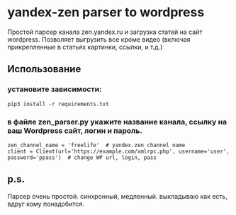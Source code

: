 # yandex-zen parser to wordpress

Простой парсер канала zen.yandex.ru и загрузка статей на сайт wordpress.
Позволяет выгрузить все кроме видео (включая прикрепленные в статьях картинки, ссылки, и т.д.)

## Использование

### установите зависимости:
```
pip3 install -r requirements.txt
```

### в файле zen_parser.py укажите название канала, ссылку на ваш Wordpress сайт, логин и пароль.
```
zen_channel_name = 'freelife'  # yandex.zen channel name
client = Client(url='https://example.com/xmlrpc.php', username='user', password='ppass')  # change WP url, login, pass
```

## p.s. 
Парсер очень простой. синхронный, медленный.
выкладываю как есть, вдруг кому понадобится.